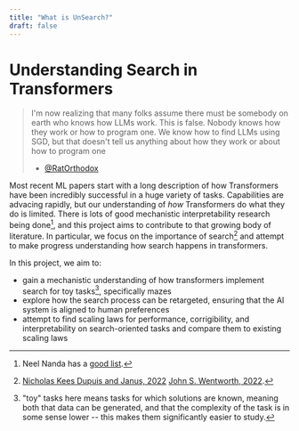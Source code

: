 ```yaml
---
title: "What is UnSearch?"
draft: false
---
```

# Understanding Search in Transformers

> I'm now realizing that many folks assume there must be somebody on earth who knows how LLMs work. This is false. Nobody knows how they work or how to program one. We know how to find LLMs using SGD, but that doesn't tell us anything about how they work or about how to program one
> - [@RatOrthodox](https://twitter.com/RatOrthodox/status/1604877371114389505)

Most recent ML papers start with a long description of how Transformers have been incredibly successful in a huge variety of tasks. Capabilities are advacing rapidly, but our understanding of *how* Transformers do what they do is limited. There is lots of good mechanistic interpretability research being done[^mech_interp], and this project aims to contribute to that growing body of literature. In particular, we focus on the importance of search[^search_important] and attempt to make progress understanding how search happens in transformers.

[^search_important]: [Nicholas Kees Dupuis and Janus, 2022](https://www.alignmentforum.org/posts/FDjTgDcGPc7B98AES/searching-for-search-4)
[John S. Wentworth, 2022](https://www.alignmentforum.org/posts/6mysMAqvo9giHC4iX/what-s-general-purpose-search-and-why-might-we-expect-to-see).
[^mech_interp]: Neel Nanda has a [good list](https://dynalist.io/d/n2ZWtnoYHrU1s4vnFSAQ519J#z=eL6tFQqNwd4LbYlO1DVIen8K).

In this project, we aim to:

- gain a mechanistic understanding of how transformers implement search for toy tasks[^toy_tasks], specifically mazes
- explore how the search process can be retargeted, ensuring that the AI system is aligned to human preferences
- attempt to find scaling laws for performance, corrigibility, and interpretability on search-oriented tasks and compare them to existing scaling laws

[^toy_tasks]: "toy" tasks here means tasks for which solutions are known, meaning both that data can be generated, and that the complexity of the task is in some sense lower -- this makes them significantly easier to study.